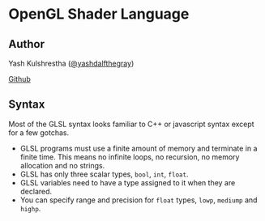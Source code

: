 # OpenGL Shader Language

## Author

Yash Kulshrestha ([@yashdalfthegray](https://twitter.com/YashdalfTheGray))

[Github](https://github.com/YashdalfTheGray)

## Syntax

Most of the GLSL syntax looks familiar to C++ or javascript syntax except for a few gotchas.

* GLSL programs must use a finite amount of memory and terminate in a finite time. This means no infinite loops, no recursion, no memory allocation and no strings.
* GLSL has only three scalar types, `bool`, `int`, `float`.
* GLSL variables need to have a type assigned to it when they are declared.
* You can specify range and precision for `float` types, `lowp`, `mediump` and `highp`.
